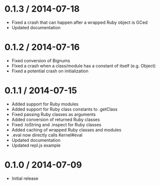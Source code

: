 0.1.3 / 2014-07-18
==================
 
 * Fixed a crash that can happen after a wrapped Ruby object is GCed
 * Updated documentation

0.1.2 / 2014-07-16
==================

 * Fixed conversion of Bignums
 * FIxed a crash when a class/module has a constant of itself (e.g. Object)
 * Fixed a potential crash on initialization

0.1.1 / 2014-07-15
==================

 * Added support for Ruby modules
 * Added support for Ruby class constants to .getClass
 * Fixed passing Ruby classes as arguments
 * Added conversion of returned Ruby classes
 * Fixed .toString and .inspect for Ruby classes
 * Added caching of wrapped Ruby classes and modules
 * .eval now directly calls Kernel#eval
 * Updated documentation
 * Updated repl.js example

0.1.0 / 2014-07-09
==================

 * Initial release
